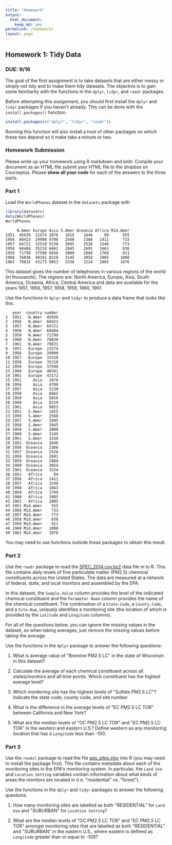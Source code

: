 ```yaml
---
title: "Homework"
output: 
  html_document: 
    keep_md: yes
permalink: /homework/
layout: page
---
```




## Homework 1: Tidy Data

### DUE: 9/16

The goal of the first assignment is to take datasets that are either messy or simply not tidy and to make them tidy datasets. The objective is to gain some familiarity with the functions in the `dplyr`, `tidyr`, and `readr` packages.

Before attempting this assignment, you should first install the `dplyr` and `tidyr` packages if you haven't already. This can be done with the `install.packages()` function.


```r
install.packages(c("dplyr", "tidyr", "readr"))
```

Running this function will also install a host of other packages on which these two depend so it make take a minute or two.

### Homework Submission

Please write up your homework using R markdown and knitr. Compile your document as an HTML file submit your HTML file to the dropbox on Courseplus. Please **show all your code** for each of the answers to the three parts.

### Part 1

Load the `WorldPhones` dataset in the `datasets` package with


```r
library(datasets)
data(WorldPhones)
WorldPhones
```

```
     N.Amer Europe Asia S.Amer Oceania Africa Mid.Amer
1951  45939  21574 2876   1815    1646     89      555
1956  60423  29990 4708   2568    2366   1411      733
1957  64721  32510 5230   2695    2526   1546      773
1958  68484  35218 6662   2845    2691   1663      836
1959  71799  37598 6856   3000    2868   1769      911
1960  76036  40341 8220   3145    3054   1905     1008
1961  79831  43173 9053   3338    3224   2005     1076
```

This dataset gives the number of telephones in various regions of the world (in thousands). The regions are: North America, Europe, Asia, South America, Oceania, Africa, Central America and data are available for the years 1951, 1956, 1957, 1958, 1959, 1960, 1961.

Use the functions in `dplyr` and `tidyr` to produce a data frame that looks like this.

```
   year  country number
1  1951   N.Amer  45939
2  1956   N.Amer  60423
3  1957   N.Amer  64721
4  1958   N.Amer  68484
5  1959   N.Amer  71799
6  1960   N.Amer  76036
7  1961   N.Amer  79831
8  1951   Europe  21574
9  1956   Europe  29990
10 1957   Europe  32510
11 1958   Europe  35218
12 1959   Europe  37598
13 1960   Europe  40341
14 1961   Europe  43173
15 1951     Asia   2876
16 1956     Asia   4708
17 1957     Asia   5230
18 1958     Asia   6662
19 1959     Asia   6856
20 1960     Asia   8220
21 1961     Asia   9053
22 1951   S.Amer   1815
23 1956   S.Amer   2568
24 1957   S.Amer   2695
25 1958   S.Amer   2845
26 1959   S.Amer   3000
27 1960   S.Amer   3145
28 1961   S.Amer   3338
29 1951  Oceania   1646
30 1956  Oceania   2366
31 1957  Oceania   2526
32 1958  Oceania   2691
33 1959  Oceania   2868
34 1960  Oceania   3054
35 1961  Oceania   3224
36 1951   Africa     89
37 1956   Africa   1411
38 1957   Africa   1546
39 1958   Africa   1663
40 1959   Africa   1769
41 1960   Africa   1905
42 1961   Africa   2005
43 1951 Mid.Amer    555
44 1956 Mid.Amer    733
45 1957 Mid.Amer    773
46 1958 Mid.Amer    836
47 1959 Mid.Amer    911
48 1960 Mid.Amer   1008
49 1961 Mid.Amer   1076
```

You may need to use functions outside these packages to obtain this result.

### Part 2

Use the `readr` package to read the [SPEC_2014.csv.bz2](../data/SPEC_2014.csv.bz2) data file in to R. This file contains daily levels of fine particulate matter (PM2.5) chemical constituents across the United States. The data are measured at a network of federal, state, and local monitors and assembled by the EPA. 

In this dataset, the `Sample.Value` column provides the level of the indicated chemical constituent and the `Parameter.Name` column provides the name of the chemical constituent. The combination of a `State.Code`, a `County.Code`, and a `Site.Num`, uniquely identifies a monitoring site (the location of which is provided by the `Latitude` and `Longitude` columns).

For all of the questions below, you can ignore the missing values in the dataset, so when taking averages, just remove the missing values before taking the average.

Use the functions in the `dplyr` package to answer the following questions:

1. What is average value of "Bromine PM2.5 LC" in the state of Wisconsin in this dataset?

2. Calculate the average of each chemical constituent across all states/monitors and all time points. Which constituent has the highest average level?

3. Which monitoring site has the highest levels of "Sulfate PM2.5 LC"? Indicate the state code, county code, and site number.

4. What is the difference in the average levels of "EC PM2.5 LC TOR" between California and New York?

5. What are the median levels of "OC PM2.5 LC TOR" and "EC PM2.5 LC TOR" in the western and eastern U.S.? Define western as any monitoring location that has a `Longitude` less than -100.


### Part 3

Use the `readxl` package to read the file [aqs_sites.xlsx](../data/aqs_sites.xlsx) into R (you may need to install the package first). This file contains metadata about each of the monitoring sites in the EPA's monitoring system. In particular, the `Land Use` and `Location Setting` variables contain information about what kinds of areas the monitors are located in (i.e. "residential" vs. "forest").

Use the functions in the `dplyr` and `tidyr` packages to answer the following questions.

1. How many monitoring sites are labelled as both "RESIDENTIAL" for `Land Use` and "SUBURBAN" for `Location Setting`?

1. What are the median levels of "OC PM2.5 LC TOR" and "EC PM2.5 LC TOR" amongst monitoring sites that are labelled as both "RESIDENTIAL" and "SUBURBAN" in the eastern U.S., where eastern is defined as `Longitude` greater than or equal to -100?


